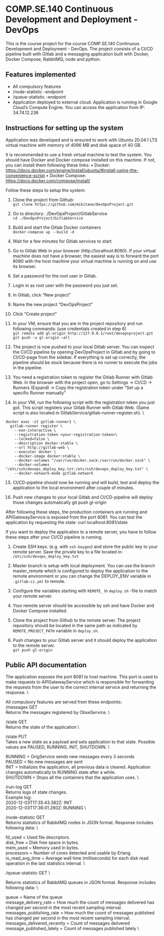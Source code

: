 # COMP.SE.140 Continuous Development and Deployment - DevOps

This is the course project for the course COMP.SE.140 Continuous Development and Deployment - DevOps.
The project consists of a CI/CD pipeline built with Gitlab and a messaging application built with
Docker, Docker Compose, RabbitMQ, node and python.

## Features implemented
- All compulsory features
- /node-statistic -endpoint
- /queue-statistic -endpoint
- Application deployed to external cloud. Application is running in Google Cloud’s Compute Engine. You can access the application from IP: 34.74.12.236


## Instructions for setting up the system

Application was developed and is ensured to work with Ubuntu 20.04.1 LTS virtual machine with memory of 4096 MB and disk space of 40 GB.

It is recommended to use a fresh virtual machine to test the system. You should have Docker and Docker compose installed on this machine. If not, you can install them following these links:
•	Docker: https://docs.docker.com/engine/install/ubuntu/#install-using-the-convenience-script
•	Docker Compose: https://docs.docker.com/compose/install/

Follow these steps to setup the system:
1.	Clone the project from Github: \
`git clone https://github.com/mikitane/DevOpsProject.git`

2.	Go to directory: ./DevOpsProject/GitlabService \
`cd ./DevOpsProject/GitlabService`

3.	Build and start the Gitlab Docker containers \
`docker-compose up --build -d`

4.	Wait for a few minutes for Gitlab services to start

5.	Go to Gitlab Web in your browser (http://localhost:8080). If your virtual machine does not have a browser, the easiest way is to forward the port 8080 with the host machine your virtual machine is running on and use its browser.

6.	Set a password for the root user in Gitlab.

7.	Login in as root user with the password you just set.

8.	In Gitlab, click “New project”

9.	Name the new project “DevOpsProject”

10.	Click “Create project”

11.	In your VM, ensure that you are in the project repository and run following commands: (use credentials created in step 6) \
`git remote add gl-origin http://127.0.0.1/root/devopsproject.git`
`git push -u gl-origin –all`

12.	The project is now pushed to your local Gitlab server. You can inspect the CI/CD pipeline by opening DevOpsProject in Gitlab and by going to CI/CD-page from the sidebar. If everything is set up correctly, the pipeline should be stuck because there is no runner to execute the jobs in the pipeline.

13.	You need a registration token to register the Gitlab Runner with Gitlab Web. In the browser with the project open, go to Settings -> CI/CD -> Runners (Expand) -> Copy the registration token under “Set up a specific Runner manually”

14.	In your VM, run the following script with the registration token you just got. This script registers your Gitlab Runner with Gitlab Web. (Same script is also located in GitlabService/gitlab-runner-register.sh). \

```
docker exec -it gitlab-runner1 \
  gitlab-runner register \
    --non-interactive \
    --registration-token <your-registration-token>\
    --locked=false \
    --description docker-stable \
    --url http://gitlab-web \
    --executor docker \
    --docker-image docker:stable \
    --docker-volumes "/var/run/docker.sock:/var/run/docker.sock" \
    --docker-volumes "/etc/ssh/devops_deploy_key.txt:/etc/ssh/devops_deploy_key.txt" \
    --docker-network-mode gitlab-network
```

15.	CI/CD-pipeline should now be running and will build, test and deploy the application to the local environment after couple of minutes.

16.	Push new changes to your local Gitlab and CI/CD-pipeline will deploy those changes automatically
git push gl-origin

After following these steps, the production containers are running and APIGatewayService is exposed from the port 8081. You can test the application by requesting the state:
curl localhost:8081/state

If you want to deploy the application to a remote server, you have to follow these steps after your CI/CD pipeline is running.

1.	Create SSH keys. (e.g. with `ssh-keygen`) and store the public key to your remote server. Save the private key to a file located in: `/etc/ssh/devops_deploy_key.txt`

2.	Master branch is setup with local deployment. You can use the branch master_remote which is configured to deploy the application to the remote environment or you can change the DEPLOY_ENV variable in `.gitlab-ci.yml` to remote.

3.	Configure the variables starting with `REMOTE_` in `deploy.sh` -file to match your remote server.

4.	Your remote server should be accessible by ssh and have Docker and Docker Compose installed.

5.	Clone the project from Github to the remote server. The project repository should be located in the same path as indicated by `REMOTE_PROJECT_PATH` variable in `deploy.sh`.

6.	Push changes to your Gitlab server and it should deploy the application to the remote server. \
`git push gl-origin`


## Public API documentation

The application exposes the port 8081 to host machine. This port is used to make requests to APIGatewayService which is responsible for forwarding the requests from the user to the correct internal service and returning the response. \

All compulsory features are served from these endpoints: \
/messages GET \
Returns the messages registered by ObseService. \

/state GET \
Returns the state of the application \

/state PUT \
Takes a new state as a payload and sets application to that state. Possible values are PAUSED, RUNNING, INIT, SHUTDOWN. \

RUNNING = OrigService sends new messages every 3 seconds \
PAUSED = No new messages are sent \
INIT = Initializes the application, all previous data is cleared. Application changes automatically to RUNNING state after a while. \
SHUTDOWN = Stops all the containers that the application uses. \

/run-log GET \
Returns logs of state changes. \
Example log: \
2020-12-03T17:35:43.382Z: INIT \
2020-12-03T17:36:01.260Z: RUNNING \

/node-statistic GET \
Returns statistics of RabbitMQ nodes in JSON format. Response includes following data: \

fd_used = Used file descriptors. \
disk_free = Disk free space in bytes. \
mem_used = Memory used in bytes. \
processors =  Number of cores detected and usable by Erlang. \
io_read_avg_time = Average wall time (milliseconds) for each disk read operation in the last statistics interval. \

/queue-statistic GET \

Returns statistics of RabbitMQ queues in JSON format. Response includes following data: \

queue = Name of the queue \
message_delivery_rate = How much the count of messages delivered has changed per second in the most recent sampling interval. \
messages_publishing_rate = How much the count of messages published has changed per second in the most recent sampling interval. \
messages_delivered_recently = Count of messages delivered \
message_published_lately  = Count of messages published lately \
